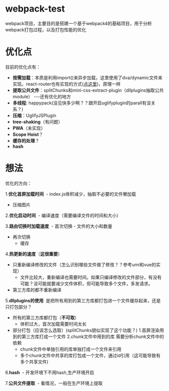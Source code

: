 # webpack-test
webpack项目，主要目的是搭建一个基于webpack4的基础项目，用于分析webpack打包过程，以及打包性能的优化

# 优化点
目前的优化点有：
- **按需加载**：本质是利用import()来异步加载，这里使用了dva/dynamic文件来实现。react-router也有实现的方式([点这里](https://reacttraining.com/react-router/web/guides/code-splitting))，原理一样
- **提取公共文件**：splitChunks和mini-css-extract-plugin（dllplugins抽取公共module） ---还有优化的地方
- **多线程**: happypack(没见快多少啊？？跟开启uglifyplugin的parall有没关系？)
- **压缩**：UglifyJSPlugin
- **tree-shaking**（有问题）
- **PWA**（未实现）
- **Scope Hoist**？
- **缓存的处理**？
- **hash**

# 想法
优化的方向：

1.**优化首屏加载时间**
  - index.js体积减少，抽取不必要的文件懒加载
  - 压缩图片
  
2.**优化启动时间** 
  - 编译速度（需要编译文件的时间和大小）
  
3.**路由切换时加载速度** 
  - 首次切换
    - 文件的大小和数量
  - 再次切换
    - 缓存
    
4.**热更新的速度**（**这很重要**）
  - 只重新编译修改的文件（怎么识别哪些文件做了修改？？参考umi和vue的实现）
    - 文件比较大，重新编译也需要时间。如果只编译修改的文件部分，有没有可能？没可能就要减少文件体积，但可能导致多个文件，多发请求。
  - 第三方库的都不重新编译
  
5.**dllplugins的使用**
  是把所有用到的第三方库都打包进一个文件缓存起来，还是只打包部分？
  - 所有的第三方库都打包（**不可取**）
    - 体积过大，首次加载需要时间太长
  - 部分打包（应该怎么选取）(splitChunks貌似实现了这个功能？)
    1.首屏渲染用到的第三方库打成一个文件
    2.chunk文件中用到的库
      需要分析chunk文件中的依赖
      - chunk文件中单独引用的库单独打成一个文件来引用
      - 多个chunk文件中共享的库打包成一个文件，通过id引用（这可能导致有多个共享文件)
      
 6.**hash** 
  - 开发环境下不用hash,生产环境开启
 
 7.**公共文件提取** 
  - 看情况，一般在生产环境上提取
